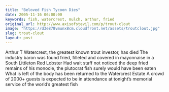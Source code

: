 ```yaml
---
title: "Beloved Fish Tycoon Dies"
date: 2005-11-16 06:00:00
keywords: fish, watercrest, mulch, arthur, fried
original_url: http://www.axisofstevil.com/p/trout-clout
image: "https://d3e878vmunx8cm.cloudfront.net/assets/troutclout.jpg"
slug: trout-clout
layout: post
---
```


Arthur T Watercrest, the greatest known trout investor, has died The industry baron was found fried, filleted and covered in mayonnaise in a South Littleton Red Lobster Had wait staff not noticed the deep fried remains of his monocle, the plutocrat fish surely would have been eaten What is left of the body has been returned to the Watercrest Estate A crowd of 2000+ guests is expected to be in attendance at tonight’s memorial service of the world’s greatest fish

